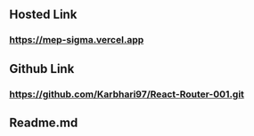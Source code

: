 ## Hosted Link
### https://mep-sigma.vercel.app

## Github Link
### https://github.com/Karbhari97/React-Router-001.git

## Readme.md
### 